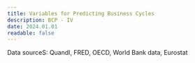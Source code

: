 ```yaml
---
title: Variables for Predicting Business Cycles
description: BCP - IV
date: 2024.01.01
readable: false
---
```





Data sourceS:
Quandl, FRED, OECD, World Bank data, Eurostat